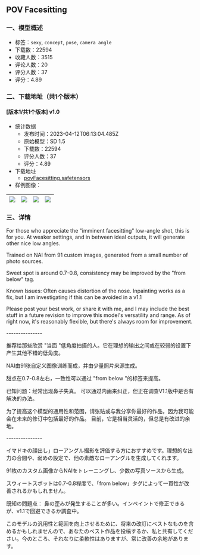 ## POV Facesitting
### 一、模型概述

- 标签：`sexy`, `concept`, `pose`, `camera angle`
- 下载数：22594
- 收藏人数：3515
- 评论人数：20
- 评分人数：37
- 评分：4.89

### 二、下载地址（共1个版本）

#### [版本1/共1个版本] v1.0

- 统计数据
  - 发布时间：2023-04-12T06:13:04.485Z
  - 原始模型：SD 1.5
  - 下载数：22594
  - 评分人数：37
  - 评分：4.89
- 下载地址
  - [povFacesitting.safetensors](https://civitai.com/api/download/models/43354)
- 样例图像：

| <img src="https://image.civitai.com/xG1nkqKTMzGDvpLrqFT7WA/350ecf85-a958-4733-d7f7-c842a128e300/width=450/475034.jpeg" /> | <img src="https://image.civitai.com/xG1nkqKTMzGDvpLrqFT7WA/56b3b557-8738-4ba6-86d5-492a57a5f900/width=450/475036.jpeg" /> | <img src="https://image.civitai.com/xG1nkqKTMzGDvpLrqFT7WA/b20fc431-9fe2-4a22-95fe-25def88fc400/width=450/475039.jpeg" /> | <img src="https://image.civitai.com/xG1nkqKTMzGDvpLrqFT7WA/5ffc80db-d8aa-41df-ebb8-6b96f9369900/width=450/475037.jpeg" /> |
| ---- | ---- | ---- | ---- |


### 三、详情
<p>For those who appreciate the "imminent facesitting" low-angle shot, this is for you. At weaker settings, and in between ideal outputs, it will generate other nice low angles.</p><p></p><p>Trained on NAI from 91 custom images, generated from a small number of photo sources.</p><p>Sweet spot is around 0.7-0.8, consistency may be improved by the "from below" tag.</p><p></p><p>Known Issues: Often causes distortion of the nose. Inpainting works as a fix, but I am investigating if this can be avoided in a v1.1</p><p></p><p>Please post your best work, or share it with me, and I may include the best stuff in a future revision to improve this model's versatility and range. As of right now, it's reasonably flexible, but there's always room for improvement.</p><p></p><p>---------------</p><p></p><p>推荐给那些欣赏 "当面 "低角度拍摄的人。它在理想的输出之间或在较弱的设置下产生其他不错的低角度。</p><p>NAI由91张自定义图像训练而成，并由少量照片来源生成。</p><p>甜点在0.7-0.8左右，一致性可以通过 "from below "的标签来提高。</p><p></p><p>已知问题：经常出现鼻子失真。 可以通过内画来纠正，但正在调查V1.1版中是否有解决的办法。</p><p></p><p>为了提高这个模型的通用性和范围，请张贴或与我分享你最好的作品，因为我可能会在未来的修订中包括最好的作品。 目前，它是相当灵活的，但总是有改进的余地。<br /></p><p>---------------</p><p></p><p>イマドキの顔出し」ローアングル撮影を評価する方におすすめです。理想的な出力の合間や、弱めの設定で、他の素敵なローアングルを生成してくれます。</p><p>91枚のカスタム画像からNAIをトレーニングし、少数の写真ソースから生成。</p><p>スウィートスポットは0.7-0.8程度で、「from below」タグによって一貫性が改善されるかもしれません。</p><p></p><p>既知の問題点： 鼻の歪みが発生することが多い。インペイントで修正できるが、v1.1で回避できるか調査中。</p><p></p><p>このモデルの汎用性と範囲を向上させるために、将来の改訂にベストなものを含めるかもしれませんので、あなたのベスト作品を投稿するか、私と共有してください。今のところ、それなりに柔軟性はありますが、常に改善の余地があります。</p><p></p>